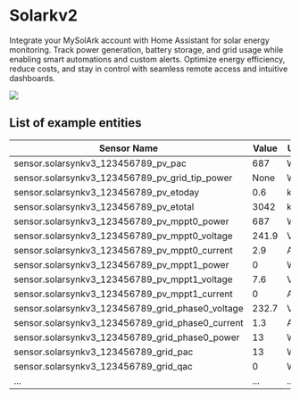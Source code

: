 # Solarkv2

Integrate your MySolArk account with Home Assistant for solar energy monitoring. Track power generation, battery storage, and grid usage while enabling smart automations and custom alerts. Optimize energy efficiency, reduce costs, and stay in control with seamless remote access and intuitive dashboards.

![](https://github.com/Rick-EV/solarkcloudv2/blob/main/scriptstarted.png)

## List of example entities

| Sensor Name                                       | Value  | Unit  | Status |
|---------------------------------------------------|--------|-------|--------|
| sensor.solarsynkv3_123456789_pv_pac              | 687    | W     | OK     |
| sensor.solarsynkv3_123456789_pv_grid_tip_power   | None   | W     | OK     |
| sensor.solarsynkv3_123456789_pv_etoday          | 0.6    | kWh   | OK     |
| sensor.solarsynkv3_123456789_pv_etotal          | 3042   | kWh   | OK     |
| sensor.solarsynkv3_123456789_pv_mppt0_power     | 687    | W     | OK     |
| sensor.solarsynkv3_123456789_pv_mppt0_voltage   | 241.9  | V     | OK     |
| sensor.solarsynkv3_123456789_pv_mppt0_current   | 2.9    | A     | OK     |
| sensor.solarsynkv3_123456789_pv_mppt1_power     | 0      | W     | OK     |
| sensor.solarsynkv3_123456789_pv_mppt1_voltage   | 7.6    | V     | OK     |
| sensor.solarsynkv3_123456789_pv_mppt1_current   | 0      | A     | OK     |
| sensor.solarsynkv3_123456789_grid_phase0_voltage| 232.7  | V     | OK     |
| sensor.solarsynkv3_123456789_grid_phase0_current| 1.3    | A     | OK     |
| sensor.solarsynkv3_123456789_grid_phase0_power  | 13     | W     | OK     |
| sensor.solarsynkv3_123456789_grid_pac           | 13     | W     | OK     |
| sensor.solarsynkv3_123456789_grid_qac           | 0      | W     | OK     |
| ...                                             | ...    | ...   | ...    |


